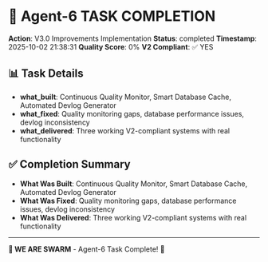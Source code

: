 # 🎯 **Agent-6 TASK COMPLETION**

**Action**: V3.0 Improvements Implementation
**Status**: completed
**Timestamp**: 2025-10-02 21:38:31
**Quality Score**: 0%
**V2 Compliant**: ✅ YES

## 📊 **Task Details**
- **what_built**: Continuous Quality Monitor, Smart Database Cache, Automated Devlog Generator
- **what_fixed**: Quality monitoring gaps, database performance issues, devlog inconsistency
- **what_delivered**: Three working V2-compliant systems with real functionality

## ✅ **Completion Summary**
- **What Was Built**: Continuous Quality Monitor, Smart Database Cache, Automated Devlog Generator
- **What Was Fixed**: Quality monitoring gaps, database performance issues, devlog inconsistency
- **What Was Delivered**: Three working V2-compliant systems with real functionality

---
**🐝 WE ARE SWARM** - Agent-6 Task Complete! 🚀
